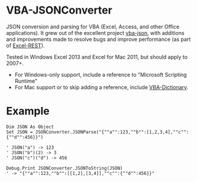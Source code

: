 # VBA-JSONConverter

JSON conversion and parsing for VBA (Excel, Access, and other Office applications). It grew out of the excellent project [vba-json](https://code.google.com/p/vba-json/), with additions and improvements made to resolve bugs and improve performance (as part of [Excel-REST](https://github.com/timhall/Excel-REST)).

Tested in Windows Excel 2013 and Excel for Mac 2011, but should apply to 2007+. 

- For Windows-only support, include a reference to "Microsoft Scripting Runtime"
- For Mac support or to skip adding a reference, include [VBA-Dictionary](https://github.com/timhall/VBA-Dictionary).

# Example

```VB
Dim JSON As Object
Set JSON = JSONConverter.JSONParse("{""a"":123,""b"":[1,2,3,4],""c"":{""d"":456}}")

' JSON("a") -> 123
' JSON("b")(2) -> 3
' JSON("c")("d") -> 456

Debug.Print JSONConverter.JSONToString(JSON) 
' -> "{""a"":123,""b"":[[1,2],[3,4]],""c"":{""d"":456}}"
```
